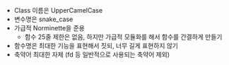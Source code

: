 - Class 이름은 UpperCamelCase
- 변수명은 snake_case
- 가급적 Norminette을 준용
	- 함수 25줄 제한은 없음, 하지만 가급적 모듈화를 해서 함수를 간결하게 만들기
- 함수명은 최대한 기능을 표현해서 짓되, 너무 길게 표현하지 않기
- 축약어 최대한 자제 (fd 등 일반적으로 사용되는 축약어 제외)